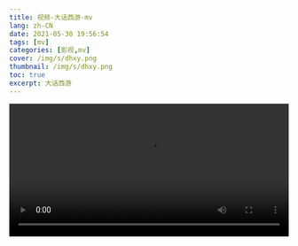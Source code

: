 ```yaml
---
title: 视频-大话西游-mv
lang: zh-CN
date: 2021-05-30 19:56:54
tags: [mv]
categories: [影视,mv]
cover: /img/s/dhxy.png
thumbnail: /img/s/dhxy.png
toc: true
excerpt: 大话西游
---
```


<video src="/v/大话西游.mp4" width="100%" height="240" controls> </video>